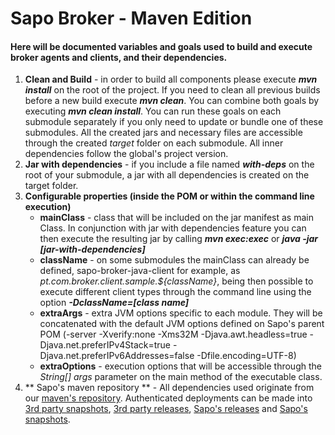 # Sapo Broker - Maven Edition
#### Here will be documented variables and goals used to build and execute broker agents and clients, and their dependencies.
1. **Clean and Build** - in order to build all components please execute **_mvn install_** on the root of the project. If you need to clean all previous builds before a new build execute **_mvn clean_**. You can combine both goals by executing **_mvn clean install_**. You can run these goals on each submodule separately if you only need to update or bundle one of these submodules. All the created jars and necessary files are accessible through the created _target_ folder on each submodule. All inner dependencies follow the global's project version.
1. **Jar with dependencies** - if you include a file named **_with-deps_** on the root of your submodule, a jar with all dependencies is created on the target folder.
1. **Configurable properties (inside the POM or within the command line execution)**
	* **mainClass** - class that will be included on the jar manifest as main Class. In conjunction with jar with dependencies feature you can then execute the resulting jar by calling **_mvn exec:exec_** or **_java -jar [jar-with-dependencies]_**
	* **className** - on some submodules the mainClass can already be defined, sapo-broker-java-client for example, as _<mainClass>pt.com.broker.client.sample.${className}</mainClass>_, being then possible to execute different client types through the command line using the option **_-DclassName=[class name]_**
	* **extraArgs** - extra JVM options specific to each module. They will be concatenated with the default JVM options defined on Sapo's parent POM (-server -Xverify:none -Xms32M -Djava.awt.headless=true -Djava.net.preferIPv4Stack=true -Djava.net.preferIPv6Addresses=false -Dfile.encoding=UTF-8)
	* **extraOptions** - execution options that will be accessible through the _String[] args_ parameter on the main method of the executable class.
1. ** Sapo's maven repository ** - All dependencies used originate from our [maven's repository](http://10.135.66.173/mvn/content/groups/public). Authenticated deployments can be made into [3rd party snapshots](http://10.135.66.173/mvn/content/repositories/thirdsnapshot/), [3rd party releases](http://10.135.66.173/mvn/content/repositories/thirdparty/), [Sapo's releases](http://10.135.66.173/mvn/content/repositories/releases/) and [Sapo's snapshots](http://10.135.66.173/mvn/content/repositories/snapshots/).